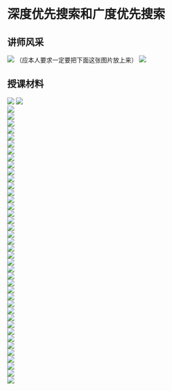# 深度优先搜索和广度优先搜索

## 讲师风采
![](../assets/img/lecture-style/讲师风采-1.jpg)
（应本人要求一定要把下面这张图片放上来）
![](../assets/img/lecture-style/讲师风采-2.jpg)

## 授课材料
![](../assets/img/lecture-style/深度优先搜索和广度优先搜索-0.png)
![](../assets/img/lecture-style/深度优先搜索和广度优先搜索-1.png)  
![](../assets/img/lecture-style/深度优先搜索和广度优先搜索-2.png)  
![](../assets/img/lecture-style/深度优先搜索和广度优先搜索-3.png)  
![](../assets/img/lecture-style/深度优先搜索和广度优先搜索-4.png)  
![](../assets/img/lecture-style/深度优先搜索和广度优先搜索-5.png)  
![](../assets/img/lecture-style/深度优先搜索和广度优先搜索-6.png)  
![](../assets/img/lecture-style/深度优先搜索和广度优先搜索-7.png)  
![](../assets/img/lecture-style/深度优先搜索和广度优先搜索-8.png)  
![](../assets/img/lecture-style/深度优先搜索和广度优先搜索-9.png)  
![](../assets/img/lecture-style/深度优先搜索和广度优先搜索-10.png)  
![](../assets/img/lecture-style/深度优先搜索和广度优先搜索-11.png)  
![](../assets/img/lecture-style/深度优先搜索和广度优先搜索-12.png)  
![](../assets/img/lecture-style/深度优先搜索和广度优先搜索-13.png)  
![](../assets/img/lecture-style/深度优先搜索和广度优先搜索-14.png)  
![](../assets/img/lecture-style/深度优先搜索和广度优先搜索-15.png)  
![](../assets/img/lecture-style/深度优先搜索和广度优先搜索-16.png)  
![](../assets/img/lecture-style/深度优先搜索和广度优先搜索-17.png)  
![](../assets/img/lecture-style/深度优先搜索和广度优先搜索-18.png)  
![](../assets/img/lecture-style/深度优先搜索和广度优先搜索-19.png)  
![](../assets/img/lecture-style/深度优先搜索和广度优先搜索-20.png)  
![](../assets/img/lecture-style/深度优先搜索和广度优先搜索-21.png)  
![](../assets/img/lecture-style/深度优先搜索和广度优先搜索-22.png)  
![](../assets/img/lecture-style/深度优先搜索和广度优先搜索-23.png)  
![](../assets/img/lecture-style/深度优先搜索和广度优先搜索-24.png)  
![](../assets/img/lecture-style/深度优先搜索和广度优先搜索-25.png)  
![](../assets/img/lecture-style/深度优先搜索和广度优先搜索-26.png)  
![](../assets/img/lecture-style/深度优先搜索和广度优先搜索-27.png)  
![](../assets/img/lecture-style/深度优先搜索和广度优先搜索-28.png)  
![](../assets/img/lecture-style/深度优先搜索和广度优先搜索-29.png)  
![](../assets/img/lecture-style/深度优先搜索和广度优先搜索-30.png)  
![](../assets/img/lecture-style/深度优先搜索和广度优先搜索-31.png)  
![](../assets/img/lecture-style/深度优先搜索和广度优先搜索-32.png)  
![](../assets/img/lecture-style/深度优先搜索和广度优先搜索-33.png)  
![](../assets/img/lecture-style/深度优先搜索和广度优先搜索-34.png)  
![](../assets/img/lecture-style/深度优先搜索和广度优先搜索-35.png)  
![](../assets/img/lecture-style/深度优先搜索和广度优先搜索-36.png)  
![](../assets/img/lecture-style/深度优先搜索和广度优先搜索-37.png)  
![](../assets/img/lecture-style/深度优先搜索和广度优先搜索-38.png)  
![](../assets/img/lecture-style/深度优先搜索和广度优先搜索-39.png)  
![](../assets/img/lecture-style/深度优先搜索和广度优先搜索-40.png)  
![](../assets/img/lecture-style/深度优先搜索和广度优先搜索-41.png)